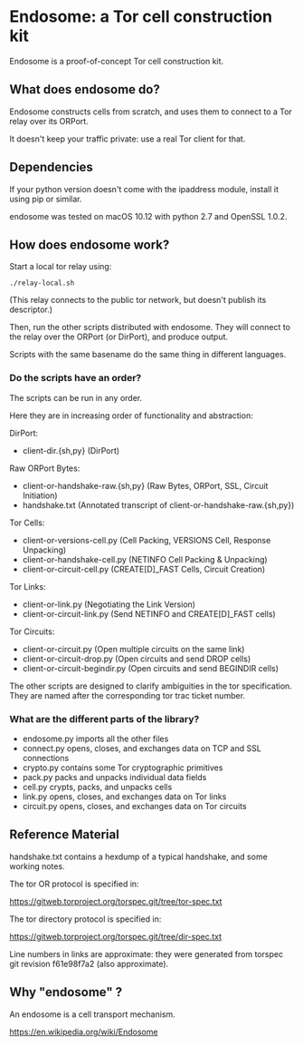 # Endosome: a Tor cell construction kit

Endosome is a proof-of-concept Tor cell construction kit.

## What does endosome do?

Endosome constructs cells from scratch, and uses them to connect to a Tor
relay over its ORPort.

It doesn't keep your traffic private: use a real Tor client for that.

## Dependencies

If your python version doesn't come with the ipaddress module, install it using
pip or similar.

endosome was tested on macOS 10.12 with python 2.7 and OpenSSL 1.0.2.

## How does endosome work?

Start a local tor relay using:

    ./relay-local.sh

(This relay connects to the public tor network, but doesn't publish its
descriptor.)

Then, run the other scripts distributed with endosome. They will connect to
the relay over the ORPort (or DirPort), and produce output.

Scripts with the same basename do the same thing in different languages.

### Do the scripts have an order?

The scripts can be run in any order.

Here they are in increasing order of functionality and abstraction:

DirPort:
* client-dir.{sh,py} (DirPort)

Raw ORPort Bytes:
* client-or-handshake-raw.{sh,py} (Raw Bytes, ORPort, SSL, Circuit Initiation)
* handshake.txt (Annotated transcript of client-or-handshake-raw.{sh,py})

Tor Cells:
* client-or-versions-cell.py (Cell Packing, VERSIONS Cell, Response Unpacking)
* client-or-handshake-cell.py (NETINFO Cell Packing & Unpacking)
* client-or-circuit-cell.py (CREATE[D]_FAST Cells, Circuit Creation)

Tor Links:
* client-or-link.py (Negotiating the Link Version)
* client-or-circuit-link.py (Send NETINFO and CREATE[D]_FAST cells)

Tor Circuits:
* client-or-circuit.py (Open multiple circuits on the same link)
* client-or-circuit-drop.py (Open circuits and send DROP cells)
* client-or-circuit-begindir.py (Open circuits and send BEGINDIR cells)

The other scripts are designed to clarify ambiguities in the tor specification.
They are named after the corresponding tor trac ticket number.

### What are the different parts of the library?

* endosome.py imports all the other files
* connect.py opens, closes, and exchanges data on TCP and SSL connections
* crypto.py contains some Tor cryptographic primitives
* pack.py packs and unpacks individual data fields
* cell.py crypts, packs, and unpacks cells
* link.py opens, closes, and exchanges data on Tor links
* circuit.py opens, closes, and exchanges data on Tor circuits

## Reference Material

handshake.txt contains a hexdump of a typical handshake, and some working
notes.

The tor OR protocol is specified in:

https://gitweb.torproject.org/torspec.git/tree/tor-spec.txt

The tor directory protocol is specified in:

https://gitweb.torproject.org/torspec.git/tree/dir-spec.txt

Line numbers in links are approximate: they were generated from torspec git
revision f61e98f7a2 (also approximate).

## Why "endosome" ?

An endosome is a cell transport mechanism.

https://en.wikipedia.org/wiki/Endosome
